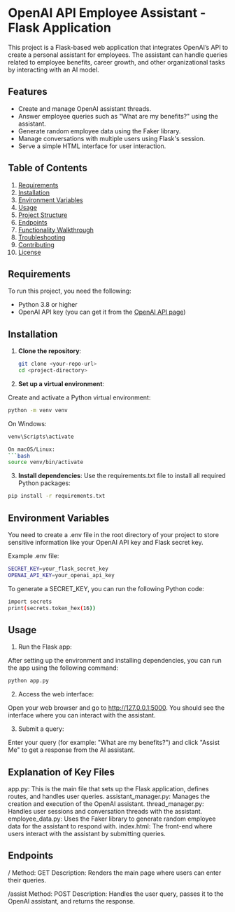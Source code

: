 # OpenAI API Employee Assistant - Flask Application

This project is a Flask-based web application that integrates OpenAI’s API to create a personal assistant for employees. The assistant can handle queries related to employee benefits, career growth, and other organizational tasks by interacting with an AI model. 

## Features

- Create and manage OpenAI assistant threads.
- Answer employee queries such as "What are my benefits?" using the assistant.
- Generate random employee data using the Faker library.
- Manage conversations with multiple users using Flask's session.
- Serve a simple HTML interface for user interaction.

## Table of Contents

1. [Requirements](#requirements)
2. [Installation](#installation)
3. [Environment Variables](#environment-variables)
4. [Usage](#usage)
5. [Project Structure](#project-structure)
6. [Endpoints](#endpoints)
7. [Functionality Walkthrough](#functionality-walkthrough)
8. [Troubleshooting](#troubleshooting)
9. [Contributing](#contributing)
10. [License](#license)

## Requirements

To run this project, you need the following:

- Python 3.8 or higher
- OpenAI API key (you can get it from the [OpenAI API page](https://beta.openai.com/signup/))

## Installation

1. **Clone the repository**:

   ```bash
   git clone <your-repo-url>
   cd <project-directory>
   ```

2. **Set up a virtual environment**:

Create and activate a Python virtual environment:
```bash
python -m venv venv
```

On Windows:
```bash
venv\Scripts\activate

On macOS/Linux:
```bash
source venv/bin/activate
```

3. **Install dependencies**:
Use the requirements.txt file to install all required Python packages:
```bash
pip install -r requirements.txt
```

## Environment Variables
You need to create a .env file in the root directory of your project to store sensitive information like your OpenAI API key and Flask secret key.

Example .env file:
```bash
SECRET_KEY=your_flask_secret_key
OPENAI_API_KEY=your_openai_api_key
```

To generate a SECRET_KEY, you can run the following Python code:

```bash
import secrets
print(secrets.token_hex(16))
```

## Usage
1. Run the Flask app:

After setting up the environment and installing dependencies, you can run the app using the following command:
```bash
python app.py
```

2. Access the web interface:

Open your web browser and go to http://127.0.0.1:5000. You should see the interface where you can interact with the assistant.

3. Submit a query:

Enter your query (for example: "What are my benefits?") and click "Assist Me" to get a response from the AI assistant.


## Explanation of Key Files

app.py: This is the main file that sets up the Flask application, defines routes, and handles user queries.
assistant_manager.py: Manages the creation and execution of the OpenAI assistant.
thread_manager.py: Handles user sessions and conversation threads with the assistant.
employee_data.py: Uses the Faker library to generate random employee data for the assistant to respond with.
index.html: The front-end where users interact with the assistant by submitting queries.

## Endpoints

/
Method: GET
Description: Renders the main page where users can enter their queries.

/assist
Method: POST
Description: Handles the user query, passes it to the OpenAI assistant, and returns the response.